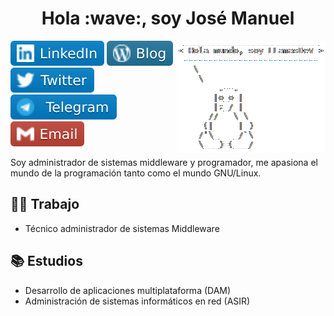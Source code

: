 <h1 align='center'>Hola :wave:, soy José Manuel</h1>

<img title='Tux' src='./img/Tux.png' align='right'/>

[![Linkedin](./img/LinkedIn.svg 'Linkedin')](https://www.linkedin.com/in/llamasdev/)
[![Blog](./img/Blog.svg 'Blog')](https://llamasdev.github.io/)
[![Twitter](./img/Twitter.svg 'Twitter')](https://twitter.com/LLamasDev)
[![Telegram](./img/Telegram.svg 'Telegram')](https://t.me/Fib0nacci)
[![Email](./img/Email.svg 'Email')](mailto:jmfllamas@gmail.com)

<p align='left'>Soy administrador de sistemas middleware y programador, me apasiona el mundo de la programación tanto como el mundo GNU/Linux.</p>

## :office_worker: Trabajo
- Técnico administrador de sistemas Middleware

## :books: Estudios
- Desarrollo de aplicaciones multiplataforma (DAM)
- Administración de sistemas informáticos en red (ASIR)